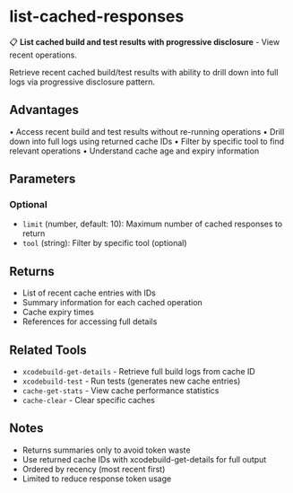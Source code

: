 # list-cached-responses

📋 **List cached build and test results with progressive disclosure** - View recent operations.

Retrieve recent cached build/test results with ability to drill down into full logs via progressive disclosure pattern.

## Advantages

• Access recent build and test results without re-running operations
• Drill down into full logs using returned cache IDs
• Filter by specific tool to find relevant operations
• Understand cache age and expiry information

## Parameters

### Optional
- `limit` (number, default: 10): Maximum number of cached responses to return
- `tool` (string): Filter by specific tool (optional)

## Returns

- List of recent cache entries with IDs
- Summary information for each cached operation
- Cache expiry times
- References for accessing full details

## Related Tools

- `xcodebuild-get-details` - Retrieve full build logs from cache ID
- `xcodebuild-test` - Run tests (generates new cache entries)
- `cache-get-stats` - View cache performance statistics
- `cache-clear` - Clear specific caches

## Notes

- Returns summaries only to avoid token waste
- Use returned cache IDs with xcodebuild-get-details for full output
- Ordered by recency (most recent first)
- Limited to reduce response token usage
